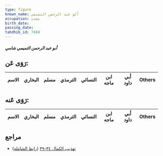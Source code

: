 ```yaml
---
type: figure
known_name: أَبُو عبد الرحمن التميمي
occupation: محدث
birth_date:
passing_date:
tahdhib_id: 7484
---
```

##### أبو عبد الرحمن التميمي شامي

## رَوَى عَن:
| الاسم | البخاري | مسلم | الترمذي | النسائي | ابن ماجه | أبي داود | Others |
| ----- | ------- | ---- | ------- | ------- | -------- | -------- | ------ |
## رَوَى عَنه:
| الاسم | البخاري | مسلم | الترمذي | النسائي | ابن ماجه | أبي داود | Others |
| ----- | ------- | ---- | ------- | ------- | -------- | -------- | ------ |
## مراجع
- [تهذيب الكمال ٣٤-٣٩](obsidian://open?vault=Tahdhib-al-Kamal&file=Figures/٧٤٨٤-أبو%20عبد%20الرحمن%20التميمي%20شامي) ([رابط الشاملة](https://shamela.ws/book/3722/18156))